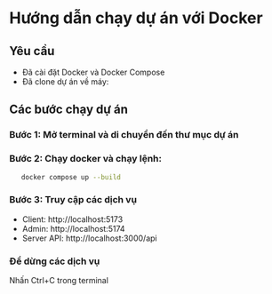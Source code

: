# Hướng dẫn chạy dự án với Docker

## Yêu cầu

- Đã cài đặt Docker và Docker Compose
- Đã clone dự án về máy:

## Các bước chạy dự án

### Bước 1: Mở terminal và di chuyển đến thư mục dự án

### Bước 2: Chạy docker và chạy lệnh:

```bash
   docker compose up --build
```

### Bước 3: Truy cập các dịch vụ

- Client: http://localhost:5173
- Admin: http://localhost:5174
- Server API: http://localhost:3000/api

### Để dừng các dịch vụ

Nhấn Ctrl+C trong terminal
